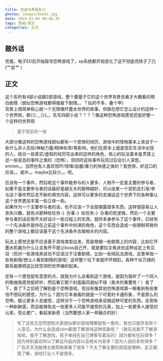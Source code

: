```yaml
---
title: 班迪与黑暗复兴
photos: images/bandi.jpg
date: 2024-01-04 00:48:39
tags: 思绪/想法
categories: 生活
---
```

## 题外话
完蛋，电子ED后开始探寻恐怖游戏了，xp系统都开始变化了这不彻底完犊子了凸(艹皿艹 )

## 正文
这个系列有4部小说跟2部游戏，整个要基于它的这个世界背景去看才大概看的明白剧情（貌似恐怖游戏都得推敲下剧情。。？玩的不多，叠个甲）  
背景上很简单核心就一个无限循环墨水世界的故事，但我在想它怎么设计的这样一个世界观，额(⊙﹏⊙)。。先写四部小说？？？？像这种恐怖游戏感觉还挺好整一个这样的世界观
>基于现实的一些  

大部分像这样的恐怖游戏貌似都有一个悲惨的经历，游戏中的怪物基本上来自于一些什么非人实验/神秘力量/精神失常/等影响，他们在原本上就是现实生活中出现的人，结合一些真实/虚假的经历写出来的这样的角色，核心的玩法基本是贯穿上述一些变态的事件之类的（恐怖），但同时这些事件玩完过后会引人深思。emmm。。当然也有人喜欢惊吓/惊悚/血腥/暴力的快感之类的？我觉得，好这口的应该。。或许。。maybe比较少。。吧。  

应该有一个事件，然后呢这个事件能参与的人要多，人物不一定是主要的参与者，如果不是主要参与者的话最好是越无关的那种越好，可以由某一个契机去引发/参与这个事件然后去不断的填充内容，这样可以更多的去铺设这个世界下的各种事让这个世界更加丰富一些立体一些。  
如果作为一个主要参与者的话，也不应该一下全部揭露很多东西，这样很容易让人丧失兴趣，就有点那种给任务-》办事-》给任务-》办事的死逻辑，然后一个主要参与者的话反倒不太好设计一些过程上的东西，就你本身参与了这个事件，已经有一个先决条件是你在之前这个事件中扮演的角色，这个东西会造成一些限制导致你的整个游戏上都应该基于这个先决条件去做相关的内容。

玩法上感觉还是不应该基于游戏类型出发，而是根据一些剧情上的内容，比如它开墨水机器为什么让主角开不是让boss自己开，就是要拉主角进去这种设定上有互动（但对一些游戏来说也不应该过于注重剧情，比如一些纯玩法游戏，这里单指一些有剧情/想让人看到剧情的游戏）这样整个玩下来就环环相扣，各种千丝万缕的联系能够把这比较空洞的世界编织起来。

还有一个感觉挺有意思的点，就我为什么会看到这个游戏，是因为我听了一个同人的歌曲我感觉挺好听，然后看它那个封面画风貌似不错（美术的重要性！）查了下，查了下之后吧了解到是个恐怖游戏，但没有像其他恐怖游戏第一眼看到有些害怕不想玩的感觉，为什么？因为它本身画的就是一个可爱的卡通形象，不是那么的恐怖，能让更多人去接受，这样对于一个恐怖游戏来说搞这种可爱的东西，反倒有一种新鲜感，而且能够免去一些更多人可能不接受的元素，加上一些更多人接受的元素，受众更广，看起来新奇（当然要想人家一样融合的好）

>写了这些又忽然想到大家貌似都对游戏理解挺有一套的，我也只是抒发些个人意见，为什么会造成xdm都很了解游戏这种现象呢？（我先说我不了解游戏哈，我不了解游戏，孩子单纯在自己博客写着玩的）因为都有在玩很多？因为特别喜欢所以了解这作品内容以及相关内容多？因为人说的多吹得多？广告天天洗脑博主推荐刷屏看了很多？不太了解主要的原因是哪种，反正据我了解，游戏行业人不是很多。

